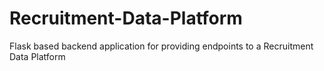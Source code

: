 # Recruitment-Data-Platform
Flask based backend application for providing endpoints to a Recruitment Data Platform
